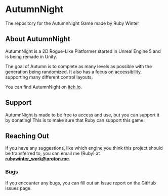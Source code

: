 # AutumnNight
The repository for the AutumnNight Game made by Ruby Winter

## About AutumnNight
AutumnNight is a 2D Rogue-Like Platformer started in Unreal Engine 5 and is being remade in Unity.

The goal of Autumn is to complete as many levels as possible with the generation being randomized. It also has a focus on accessibility, supporting many different control layouts.

You can find AutumnNight on [itch.io](https;//itch.io).

## Support
AutumnNight is made to be free to access and use, but you can support it by donating! This is to make sure that Ruby can support this game.

## Reaching Out
If you have any suggestions, like which engine you think this project should be transferred to, you can email me (Ruby) at **rubywinter_work@proton.me**.

### Bugs
If you encounter any bugs, you can fill out an Issue report on the GitHub issues page.
